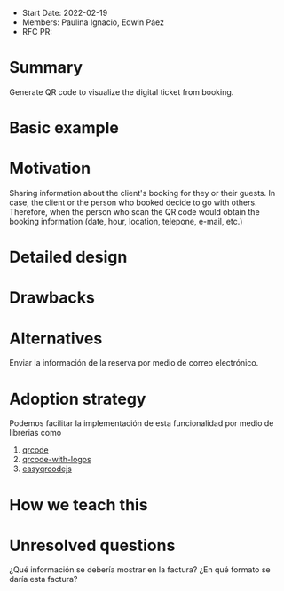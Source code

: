 - Start Date: 2022-02-19
- Members: Paulina Ignacio, Edwin Páez
- RFC PR: 

# Summary

Generate QR code to visualize the digital ticket from booking.

# Basic example

<!-- If the proposal involves a new or changed API, include a basic code example.
Omit this section if it's not applicable. -->

# Motivation

Sharing information about the client's booking for they or their guests. 
In case, the client or the person who booked decide to go with others. 
Therefore, when the person who scan the QR code would obtain the booking information (date, hour, location, telepone, e-mail, etc.)

# Detailed design

<!-- This is the bulk of the RFC. Explain the design in enough detail for somebody
familiar with React to understand, and for somebody familiar with the
implementation to implement. This should get into specifics and corner-cases,
and include examples of how the feature is used. Any new terminology should be
defined here. -->

# Drawbacks

<!-- Why should we *not* do this? Please consider:

- implementation cost, both in term of code size and complexity
- whether the proposed feature can be implemented in user space
- the impact on teaching people React
- integration of this feature with other existing and planned features
- cost of migrating existing React applications (is it a breaking change?)

There are tradeoffs to choosing any path. Attempt to identify them here. -->

# Alternatives

<!-- What other designs have been considered? What is the impact of not doing this? -->

Enviar la información de la reserva por medio de correo electrónico.

# Adoption strategy

<!-- If we implement this proposal, how will existing C9 developers adopt it? Is
this a breaking change? Can we write a codemod? Should we coordinate with
other projects or libraries? -->

Podemos facilitar la implementación de esta funcionalidad por medio de librerias como
1. [qrcode](https://www.npmjs.com/package/qrcode)
2. [qrcode-with-logos](https://www.npmjs.com/package/qrcode-with-logos)
3. [easyqrcodejs](https://www.npmjs.com/package/easyqrcodejs)

# How we teach this

<!-- What names and terminology work best for these concepts and why? How is this
idea best presented? As a continuation of existing C9 projects patterns?

Would the acceptance of this proposal mean the C9 documentation must be
re-organized or altered? Does it change how C9 is taught to new developers
at any level?

How should this feature be taught to existing C9 developers? -->

# Unresolved questions

<!-- Optional, but suggested for first drafts. What parts of the design are still
TBD? -->

¿Qué información se debería mostrar en la factura?
¿En qué formato se daría esta factura?